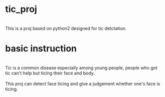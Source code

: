 # tic_proj
<br>This is a proj based on python2 designed for tic detctation. </br>

# basic instruction
<br>Tic is a common disease especially among young people, people who got tic can't help but ticing their face and body.</br> 
<br>This proj can detect face ticing and give a judgement whether one's face is ticing.</br> 
